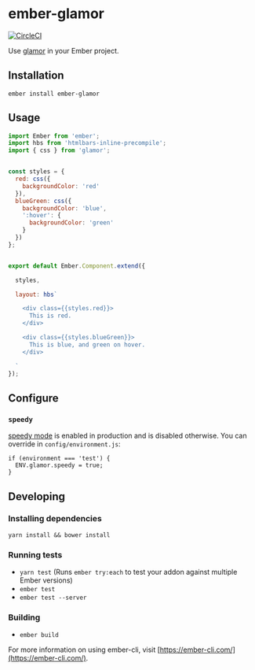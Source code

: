 # ember-glamor

[![CircleCI](https://circleci.com/gh/dustinfarris/ember-glamor.svg?style=svg)](https://circleci.com/gh/dustinfarris/ember-glamor)

Use [glamor](https://github.com/threepointone/glamor) in your Ember project.


## Installation

```
ember install ember-glamor
```


## Usage

```js
import Ember from 'ember';
import hbs from 'htmlbars-inline-precompile';
import { css } from 'glamor';


const styles = {
  red: css({
    backgroundColor: 'red'
  }),
  blueGreen: css({
    backgroundColor: 'blue',
    ':hover': {
      backgroundColor: 'green'
    }
  })
};


export default Ember.Component.extend({

  styles,

  layout: hbs`

    <div class={{styles.red}}>
      This is red.
    </div>

    <div class={{styles.blueGreen}}>
      This is blue, and green on hover.
    </div>

  `
});
```


## Configure

### `speedy`

[speedy mode](https://github.com/threepointone/glamor#speedy-mode) is enabled in production and is disabled otherwise.  You can override in `config/environment.js`:

```
if (environment === 'test') {
  ENV.glamor.speedy = true;
}
```


## Developing

### Installing dependencies

```
yarn install && bower install
```

### Running tests

* `yarn test` (Runs `ember try:each` to test your addon against multiple Ember versions)
* `ember test`
* `ember test --server`

### Building

* `ember build`

For more information on using ember-cli, visit [https://ember-cli.com/](https://ember-cli.com/).
